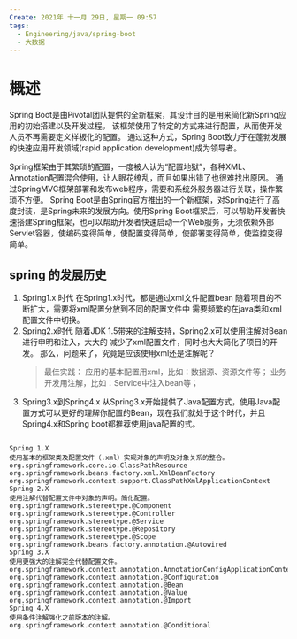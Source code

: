 ```yaml
---
Create: 2021年 十一月 29日, 星期一 09:57
tags: 
  - Engineering/java/spring-boot
  - 大数据
---
```


# 概述
Spring Boot是由Pivotal团队提供的全新框架，其设计目的是用来简化新Spring应用的初始搭建以及开发过程。 
该框架使用了特定的方式来进行配置，从而使开发人员不再需要定义样板化的配置。
通过这种方式，Spring Boot致力于在蓬勃发展的快速应用开发领域(rapid application development)成为领导者。

Spring框架由于其繁琐的配置，一度被人认为“配置地狱”，各种XML、Annotation配置混合使用，让人眼花缭乱，而且如果出错了也很难找出原因。 
通过SpringMVC框架部署和发布web程序，需要和系统外服务器进行关联，操作繁琐不方便。 
Spring Boot是由Spring官方推出的一个新框架，对Spring进行了高度封装，是Spring未来的发展方向。使用Spring Boot框架后，可以帮助开发者快速搭建Spring框架，也可以帮助开发者快速启动一个Web服务，无须依赖外部Servlet容器，使编码变得简单，使配置变得简单，使部署变得简单，使监控变得简单。

## spring 的发展历史
1.	Spring1.x 时代 
	在Spring1.x时代，都是通过xml文件配置bean
	随着项目的不断扩大，需要将xml配置分放到不同的配置文件中
	需要频繁的在java类和xml配置文件中切换。
2.	Spring2.x时代 
	随着JDK 1.5带来的注解支持，Spring2.x可以使用注解对Bean进行申明和注入，大大的	减少了xml配置文件，同时也大大简化了项目的开发。 
	那么，问题来了，究竟是应该使用xml还是注解呢？
	>最佳实践：
	>应用的基本配置用xml，比如：数据源、资源文件等； 
	>业务开发用注解，比如：Service中注入bean等； 
3. Spring3.x到Spring4.x 
	从Spring3.x开始提供了Java配置方式，使用Java配置方式可以更好的理解你配置的Bean，现在我们就处于这个时代，并且Spring4.x和Spring boot都推荐使用java配置的式。 

```

Spring 1.X
使用基本的框架类及配置文件（.xml）实现对象的声明及对象关系的整合。
org.springframework.core.io.ClassPathResource
org.springframework.beans.factory.xml.XmlBeanFactory
org.springframework.context.support.ClassPathXmlApplicationContext 
Spring 2.X
使用注解代替配置文件中对象的声明。简化配置。
org.springframework.stereotype.@Component
org.springframework.stereotype.@Controller
org.springframework.stereotype.@Service
org.springframework.stereotype.@Repository
org.springframework.stereotype.@Scope
org.springframework.beans.factory.annotation.@Autowired 
Spring 3.X
使用更强大的注解完全代替配置文件。
org.springframework.context.annotation.AnnotationConfigApplicationContext
org.springframework.context.annotation.@Configuration
org.springframework.context.annotation.@Bean
org.springframework.context.annotation.@Value
org.springframework.context.annotation.@Import 
Spring 4.X
使用条件注解强化之前版本的注解。
org.springframework.context.annotation.@Conditional 

```


